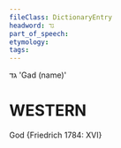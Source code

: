 ```yaml
---
fileClass: DictionaryEntry
headword: גד
part_of_speech: 
etymology: 
tags: 
---
```

גד
'Gad (name)'

WESTERN
========

God {Friedrich 1784: XVI}
